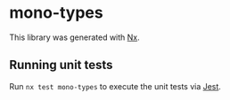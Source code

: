# mono-types

This library was generated with [Nx](https://nx.dev).

## Running unit tests

Run `nx test mono-types` to execute the unit tests via [Jest](https://jestjs.io).
